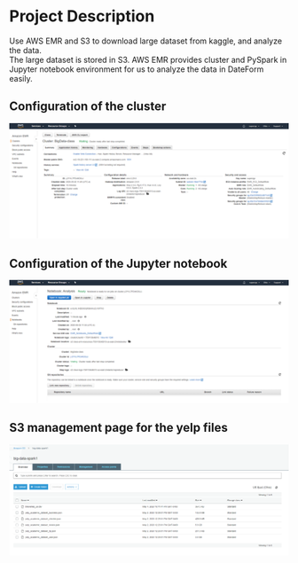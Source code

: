 # Project Description

Use AWS EMR and S3 to download large dataset from kaggle, and analyze the data.\
The large dataset is stored in S3. AWS EMR provides cluster and PySpark in Jupyter notebook environment for us to analyze the data in DateForm easily. 


## Configuration of the cluster

![](Cluster.png)


## Configuration of the Jupyter notebook

![](Notebook.PNG)

## S3 management page for the yelp files

![](S3Bucket.PNG)
